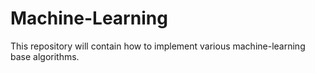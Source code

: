# Machine-Learning
This repository will contain how to implement various machine-learning base algorithms.
